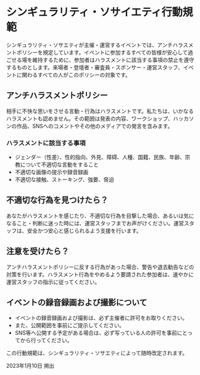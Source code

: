 # シンギュラリティ・ソサイエティ行動規範
シンギュラリティ・ソサエティが主催・運営するイベントでは、アンチハラスメントポリシーを規定しています。イベントに参加するすべての皆様が安心して過ごせる場を維持するために、参加者はハラスメントに該当する事項の禁止を遵守するものとします。来場者・登壇者・審査員・スポンサー・運営スタッフ、イベントに関わるすべての人がこのポリシーの対象です。

## アンチハラスメントポリシー
相手に不快な思いをさせる言動・行為はハラスメントです。私たちは、いかなるハラスメントも認めません。その範囲は発表の内容、ワークショップ、ハッカソンの作品、SNSへのコメントやその他のメディアでの発言を含みます。

### ハラスメントに該当する事項
- ジェンダー（性差）、性的指向、外見、障碍、人種、国籍、民族、年齢、宗教について不適切な言動をすること
- 不適切な画像の提示や録音録画
- 不適切な接触、ストーキング、強要、脅迫

## 不適切な行為を見つけたら？
あなたがハラスメントを感じたり、不適切な行為を目撃した場合、あるいは気になること・判断に迷った時には、運営スタッフまでお声がけください。運営スタッフは、安全かつ安心と感じられるよう支援を行います。

## 注意を受けたら？
アンチハラスメントポリシーに反する行為があった場合、警告や退去勧告などの対策を行います。ハラスメント行為をやめるよう要請された参加者は、速やかに運営スタッフの指示に従ってください。

## イベントの録音録画および撮影について

- イベントの録音録画および撮影は、必ず主催者に許可をお取りください。
- また、公開範囲を事前にご提示してください。
- SNS等へ公開する予定がある場合は、必ず写っている人の許可を事前にとってから行ってください。

この行動規範は、シンギュラリティ・ソサエティによって随時改定されます。

2023年1月10日  掲出
